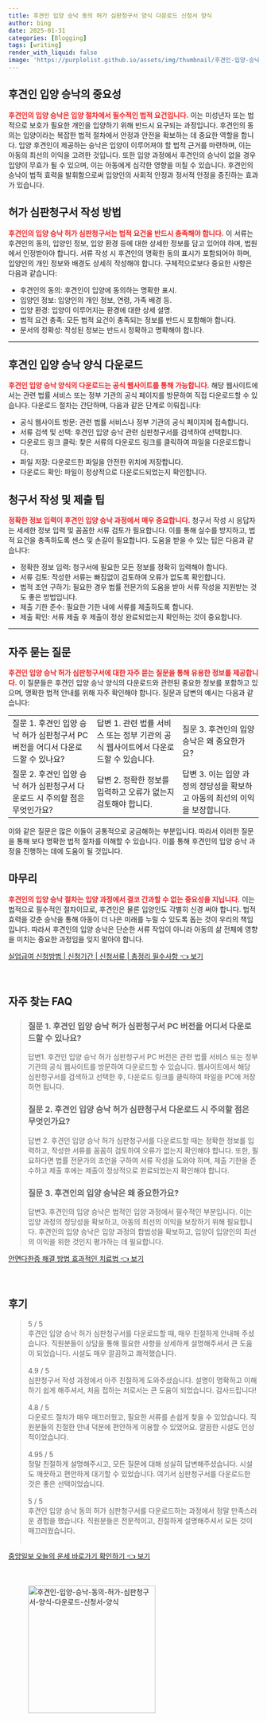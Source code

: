 ```yaml
---
title: 후견인 입양 승낙 동의 허가 심판청구서 양식 다운로드 신청서 양식
author: bing
date: 2025-01-31
categories: [Blogging]
tags: [writing]
render_with_liquid: false
image: 'https://purplelist.github.io/assets/img/thumbnail/후견인-입양-승낙-동의-허가-심판청구서-양식-다운로드-신청서-양식.webp'
---
```



<h2 id='후견인_입양_승낙의_중요성'>후견인 입양 승낙의 중요성</h2>

<p><b><span style="color: #ee2323;">후견인의 입양 승낙은 입양 절차에서 필수적인 법적 요건입니다.</span></b> 이는 미성년자 또는 법적으로 보호가 필요한 개인을 입양하기 위해 반드시 요구되는 과정입니다. 후견인의 동의는 입양이라는 복잡한 법적 절차에서 안정과 안전을 확보하는 데 중요한 역할을 합니다. 입양 후견인이 제공하는 승낙은 입양이 이루어져야 할 법적 근거를 마련하며, 이는 아동의 최선의 이익을 고려한 것입니다. 또한 입양 과정에서 후견인의 승낙이 없을 경우 입양이 무효가 될 수 있으며, 이는 아동에게 심각한 영향을 미칠 수 있습니다. 후견인의 승낙이 법적 효력을 발휘함으로써 입양인의 사회적 안정과 정서적 안정을 증진하는 효과가 있습니다.</p>

<h2 id='허가_심판청구서_작성방법'>허가 심판청구서 작성 방법</h2>

<p><b><span style="color: #ee2323;">후견인의 입양 승낙 허가 심판청구서는 법적 요건을 반드시 충족해야 합니다.</span></b> 이 서류는 후견인의 동의, 입양인 정보, 입양 환경 등에 대한 상세한 정보를 담고 있어야 하며, 법원에서 인정받아야 합니다. 서류 작성 시 후견인의 명확한 동의 표시가 포함되어야 하며, 입양인의 개인 정보와 배경도 상세히 작성해야 합니다. 구체적으로보다 중요한 사항은 다음과 같습니다:</p>

<ul>
    <li>후견인의 동의: 후견인이 입양에 동의하는 명확한 표시.</li>
    <li>입양인 정보: 입양인의 개인 정보, 연령, 가족 배경 등.</li>
    <li>입양 환경: 입양이 이루어지는 환경에 대한 상세 설명.</li>
    <li>법적 요건 충족: 모든 법적 요건이 충족되는 정보를 반드시 포함해야 합니다.</li>
    <li>문서의 정확성: 작성된 정보는 반드시 정확하고 명확해야 합니다.</li>
</ul>

<hr />

<h2 id='후견인_입양_승낙_양식_다운로드'>후견인 입양 승낙 양식 다운로드</h2>

<p><b><span style="color: #ee2323;">후견인 입양 승낙 양식의 다운로드는 공식 웹사이트를 통해 가능합니다.</span></b> 해당 웹사이트에서는 관련 법률 서비스 또는 정부 기관의 공식 페이지를 방문하여 직접 다운로드할 수 있습니다. 다운로드 절차는 간단하며, 다음과 같은 단계로 이뤄집니다:</p>

<ul>
    <li>공식 웹사이트 방문: 관련 법률 서비스나 정부 기관의 공식 페이지에 접속합니다.</li>
    <li>서류 검색 및 선택: 후견인 입양 승낙 관련 심판청구서를 검색하여 선택합니다.</li>
    <li>다운로드 링크 클릭: 찾은 서류의 다운로드 링크를 클릭하여 파일을 다운로드합니다.</li>
    <li>파일 저장: 다운로드한 파일을 안전한 위치에 저장합니다.</li>
    <li>다운로드 확인: 파일이 정상적으로 다운로드되었는지 확인합니다.</li>
</ul>

<h2 id='청구서_작성_및_제출_팁'>청구서 작성 및 제출 팁</h2>

<p><b><span style="color: #ee2323;">정확한 정보 입력이 후견인 입양 승낙 과정에서 매우 중요합니다.</span></b> 청구서 작성 시 응답자는 세세한 정보 입력 및 꼼꼼한 서류 검토가 필요합니다. 이를 통해 실수를 방지하고, 법적 요건을 충족하도록 센스 및 손길이 필요합니다. 도움을 받을 수 있는 팁은 다음과 같습니다:</p>

<ul>
    <li>정확한 정보 입력: 청구서에 필요한 모든 정보를 정확히 입력해야 합니다.</li>
    <li>서류 검토: 작성한 서류는 빠짐없이 검토하여 오류가 없도록 확인합니다.</li>
    <li>법적 조언 구하기: 필요한 경우 법률 전문가의 도움을 받아 서류 작성을 지원받는 것도 좋은 방법입니다.</li>
    <li>제출 기한 준수: 필요한 기한 내에 서류를 제출하도록 합니다.</li>
    <li>제출 확인: 서류 제출 후 제출이 정상 완료되었는지 확인하는 것이 중요합니다.</li>
</ul>

<hr />

<h2 id='자주_묻는_질문'>자주 묻는 질문</h2>

<p><b><span style="color: #ee2323;">후견인 입양 승낙 허가 심판청구서에 대한 자주 묻는 질문을 통해 유용한 정보를 제공합니다.</span></b> 이 질문들은 후견인 입양 승낙 양식의 다운로드와 관련된 중요한 정보를 포함하고 있으며, 명확한 법적 안내를 위해 자주 확인해야 합니다. 질문과 답변의 예시는 다음과 같습니다:</p>

<table>
    <tr>
        <td>질문 1. 후견인 입양 승낙 허가 심판청구서 PC 버전을 어디서 다운로드할 수 있나요?</td>
        <td>답변 1. 관련 법률 서비스 또는 정부 기관의 공식 웹사이트에서 다운로드할 수 있습니다.</td>
        <td>질문 3. 후견인의 입양 승낙은 왜 중요한가요?</td>
    </tr>
    <tr>
        <td>질문 2. 후견인 입양 승낙 허가 심판청구서 다운로드 시 주의할 점은 무엇인가요?</td>
        <td>답변 2. 정확한 정보를 입력하고 오류가 없는지 검토해야 합니다.</td>
        <td>답변 3. 이는 입양 과정의 정당성을 확보하고 아동의 최선의 이익을 보장합니다.</td>
    </tr>
</table>

<p>이와 같은 질문은 많은 이들이 공통적으로 궁금해하는 부분입니다. 따라서 이러한 질문을 통해 보다 명확한 법적 절차를 이해할 수 있습니다. 이를 통해 후견인의 입양 승낙 과정을 진행하는 데에 도움이 될 것입니다.</p>

<h2 id='마무리'>마무리</h2>

<p><b><span style="color: #ee2323;">후견인의 입양 승낙 절차는 입양 과정에서 결코 간과할 수 없는 중요성을 지닙니다.</span></b> 이는 법적으로 필수적인 절차이므로, 후견인은 물론 입양인도 각별히 신경 써야 합니다. 법적 효력을 갖춘 승낙을 통해 아동이 더 나은 미래를 누릴 수 있도록 돕는 것이 우리의 책임입니다. 따라서 후견인의 입양 승낙은 단순한 서류 작업이 아니라 아동의 삶 전체에 영향을 미치는 중요한 과정임을 잊지 말아야 합니다.</p>


<p><a class="click-button" title="실업급여 신청방법 | 신청기간 | 신청서류 | 총정리 필수사항" href="https://purplelist.github.io/posts/%EC%8B%A4%EC%97%85%EA%B8%89%EC%97%AC-%EC%8B%A0%EC%B2%AD%EB%B0%A9%EB%B2%95-%EC%8B%A0%EC%B2%AD%EA%B8%B0%EA%B0%84-%EC%8B%A0%EC%B2%AD%EC%84%9C%EB%A5%98-%EC%B4%9D%EC%A0%95%EB%A6%AC-%ED%95%84%EC%88%98%EC%82%AC%ED%95%AD/" rel="dofollow">실업급여 신청방법 | 신청기간 | 신청서류 | 총정리 필수사항 👈 보기</a></p><br>
<h2 id='자주_찾는_FAQ'>자주 찾는 FAQ</h2>
<div itemscope="" itemtype="https://schema.org/FAQPage"> 
<blockquote> 
<div itemscope="" itemprop="mainEntity" itemtype="https://schema.org/Question"> 
<h3 itemprop="name">질문 1. 후견인 입양 승낙 허가 심판청구서 PC 버전을 어디서 다운로드할 수 있나요?</h3> 
<div itemscope="" itemprop="acceptedAnswer" itemtype="https://schema.org/Answer"> 
<span itemprop="text"> 
<p>답변1. 후견인 입양 승낙 허가 심판청구서 PC 버전은 관련 법률 서비스 또는 정부 기관의 공식 웹사이트를 방문하여 다운로드할 수 있습니다. 웹사이트에서 해당 심판청구서를 검색하고 선택한 후, 다운로드 링크를 클릭하여 파일을 PC에 저장하면 됩니다.</p> 
</span> 
</div> 
</div> 

<div itemscope="" itemprop="mainEntity" itemtype="https://schema.org/Question"> 
<h3 itemprop="name">질문 2. 후견인 입양 승낙 허가 심판청구서 다운로드 시 주의할 점은 무엇인가요?</h3> 
<div itemscope="" itemprop="acceptedAnswer" itemtype="https://schema.org/Answer"> 
<span itemprop="text"> 
<p>답변 2. 후견인 입양 승낙 허가 심판청구서를 다운로드할 때는 정확한 정보를 입력하고, 작성한 서류를 꼼꼼히 검토하여 오류가 없는지 확인해야 합니다. 또한, 필요하다면 법률 전문가의 조언을 구하여 서류 작성을 도와야 하며, 제출 기한을 준수하고 제출 후에는 제출이 정상적으로 완료되었는지 확인해야 합니다.</p> 
</span> 
</div> 
</div> 

<div itemscope="" itemprop="mainEntity" itemtype="https://schema.org/Question"> 
<h3 itemprop="name">질문 3. 후견인의 입양 승낙은 왜 중요한가요?</h3> 
<div itemscope="" itemprop="acceptedAnswer" itemtype="https://schema.org/Answer"> 
<span itemprop="text"> 
<p>답변3. 후견인의 입양 승낙은 법적인 입양 과정에서 필수적인 부분입니다. 이는 입양 과정의 정당성을 확보하고, 아동의 최선의 이익을 보장하기 위해 필요합니다. 후견인의 입양 승낙은 입양 과정의 합법성을 확보하고, 입양이 입양인의 최선의 이익을 위한 것인지 평가하는 데 필요합니다.</p> 
</span> 
</div> 
</div> 
</blockquote> 
</div>
<p><a class="click-button" title="안면다한증 해결 방법 효과적인 치료법" href="https://purplelist.github.io/posts/%EC%95%88%EB%A9%B4%EB%8B%A4%ED%95%9C%EC%A6%9D-%ED%95%B4%EA%B2%B0-%EB%B0%A9%EB%B2%95-%ED%9A%A8%EA%B3%BC%EC%A0%81%EC%9D%B8-%EC%B9%98%EB%A3%8C%EB%B2%95/" rel="dofollow">안면다한증 해결 방법 효과적인 치료법 👈 보기</a></p><br>
<h2 id='후기'>후기</h2>
<div itemscope itemtype="https://schema.org/Product">
  <blockquote>
  <div itemprop="review" itemscope itemtype="https://schema.org/Review">
      <div itemprop="reviewRating" itemscope itemtype="https://schema.org/Rating"> <span itemprop="ratingValue">5</span> / <span itemprop="bestRating">5</span> </div>
      <span itemprop="reviewBody">후견인 입양 승낙 허가 심판청구서를 다운로드할 때, 매우 친절하게 안내해 주셨습니다. 직원분들이 상담을 통해 필요한 사항을 상세하게 설명해주셔서 큰 도움이 되었습니다. 시설도 매우 깔끔하고 쾌적했습니다.</span>
  </div>
  <br>
  <div itemprop="review" itemscope itemtype="https://schema.org/Review">
      <div itemprop="reviewRating" itemscope itemtype="https://schema.org/Rating"> <span itemprop="ratingValue">4.9</span> / <span itemprop="bestRating">5</span> </div>
      <span itemprop="reviewBody">심판청구서 작성 과정에서 아주 친절하게 도와주셨습니다. 설명이 명확하고 이해하기 쉽게 해주셔서, 처음 접하는 저로서는 큰 도움이 되었습니다. 감사드립니다!</span>
  </div>
  <br>
  <div itemprop="review" itemscope itemtype="https://schema.org/Review">
      <div itemprop="reviewRating" itemscope itemtype="https://schema.org/Rating"> <span itemprop="ratingValue">4.8</span> / <span itemprop="bestRating">5</span> </div>
      <span itemprop="reviewBody">다운로드 절차가 매우 매끄러웠고, 필요한 서류를 손쉽게 찾을 수 있었습니다. 직원분들의 친절한 안내 덕분에 편안하게 이용할 수 있었어요. 깔끔한 시설도 인상적이었습니다.</span>
  </div>
  <br>
  <div itemprop="review" itemscope itemtype="https://schema.org/Review">
      <div itemprop="reviewRating" itemscope itemtype="https://schema.org/Rating"> <span itemprop="ratingValue">4.95</span> / <span itemprop="bestRating">5</span> </div>
      <span itemprop="reviewBody">정말 친절하게 설명해주시고, 모든 질문에 대해 성실히 답변해주셨습니다. 시설도 깨끗하고 편안하게 대기할 수 있었습니다. 여기서 심판청구서를 다운로드한 것은 좋은 선택이었습니다.</span>
  </div>
  <br>
  <div itemprop="review" itemscope itemtype="https://schema.org/Review">
      <div itemprop="reviewRating" itemscope itemtype="https://schema.org/Rating"> <span itemprop="ratingValue">5</span> / <span itemprop="bestRating">5</span> </div>
      <span itemprop="reviewBody">후견인 입양 승낙 동의 허가 심판청구서를 다운로드하는 과정에서 정말 만족스러운 경험을 했습니다. 직원분들은 전문적이고, 친절하게 설명해주셔서 모든 것이 매끄러웠습니다.</span>
  </div>
  <br>
  </blockquote>
</div>
<p><a class="click-button" title="중앙일보 오늘의 운세 바로가기 확인하기" href="https://purplelist.github.io/posts/%EC%A4%91%EC%95%99%EC%9D%BC%EB%B3%B4-%EC%98%A4%EB%8A%98%EC%9D%98-%EC%9A%B4%EC%84%B8-%EB%B0%94%EB%A1%9C%EA%B0%80%EA%B8%B0-%ED%99%95%EC%9D%B8%ED%95%98%EA%B8%B0/" rel="dofollow">중앙일보 오늘의 운세 바로가기 확인하기 👈 보기</a></p><br>
<figure class="image"><img src="https://purplelist.github.io/assets/img/thumbnail/후견인-입양-승낙-동의-허가-심판청구서-양식-다운로드-신청서-양식.webp" alt="후견인-입양-승낙-동의-허가-심판청구서-양식-다운로드-신청서-양식" width="256" height="256"></figure>